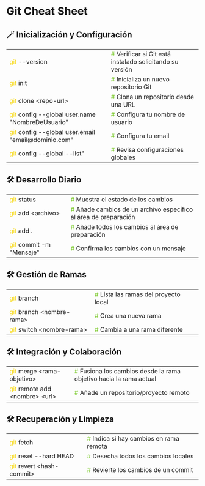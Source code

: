 # Git Cheat Sheet

<table>
    <h2>🪄 Inicialización y Configuración</h2>
  <tr>
    <td><span style="color: #f8d910ff">git</span> --version</td>
    <td><span style="color: #79c928ff">#</span> Verificar si Git está instalado solicitando su versión</td>
  </tr>
  <tr>
    <td><span style="color: #f8d910ff">git</span> init</td>
    <td><span style="color: #79c928ff;">#</span> Inicializa un nuevo repositorio Git</td>
  </tr>
  <tr>
    <td><span style="color: #f8d910ff">git</span> clone &lt;repo-url&gt;</td>
    <td><span style="color: #79c928ff;">#</span> Clona un repositorio desde una URL</td>
  </tr>
  <tr>
    <td><span style="color: #f8d910ff">git</span> config --global user.name "NombreDeUsuario"</td>
    <td><span style="color: #79c928ff;">#</span> Configura tu nombre de usuario</td>
  </tr>
  <tr>
    <td><span style="color: #f8d910ff">git</span> config --global user.email "email@dominio.com"</td>
    <td><span style="color: #79c928ff;">#</span> Configura tu email</td>
  </tr>
  <tr>
    <td><span style="color: #f8d910ff">git</span> config --global --list"</td>
    <td><span style="color: #79c928ff;">#</span> Revisa configuraciones globales</td>
  </tr>
</table>

<table>
    <h2>🛠️ Desarrollo Diario</h2>
  <tr>
    <td><span style="color: #f8d910ff">git</span> status</td>
    <td><span style="color: #79c928ff">#</span> Muestra el estado de los cambios</td>
  </tr>
  <tr>
    <td><span style="color: #f8d910ff">git</span> add &lt;archivo&gt;</td>
    <td><span style="color: #79c928ff;">#</span> Añade cambios de un archivo específico al área de preparación</td>
  </tr>
  <tr>
    <td><span style="color: #f8d910ff">git</span> add .</td>
    <td><span style="color: #79c928ff;">#</span> Añade todos los cambios al área de preparación</td>
  </tr>
  <tr>
    <td><span style="color: #f8d910ff">git</span> commit -m "Mensaje"</td>
    <td><span style="color: #79c928ff;">#</span> Confirma los cambios con un mensaje</td>
  </tr>
</table>

<table>
    <h2>🛠️ Gestión de Ramas</h2>
  <tr>
    <td><span style="color: #f8d910ff">git</span> branch</td>
    <td><span style="color: #79c928ff">#</span> Lista las ramas del proyecto local</td>
  </tr>
  <tr>
    <td><span style="color: #f8d910ff">git</span> branch &lt;nombre-rama&gt;</td>
    <td><span style="color: #79c928ff;">#</span> Crea una nueva rama</td>
  </tr>
  <tr>
    <td><span style="color: #f8d910ff">git</span> switch &lt;nombre-rama&gt;</td>
    <td><span style="color: #79c928ff;">#</span> Cambia a una rama diferente</td>
  </tr>
</table>

<table>
    <h2>🛠️ Integración y Colaboración</h2>
  <tr>
    <td><span style="color: #f8d910ff">git</span> merge &lt;rama-objetivo&gt;</td>
    <td><span style="color: #79c928ff">#</span> Fusiona los cambios desde la rama objetivo hacia la rama actual</td>
  </tr>
  <tr>
    <td><span style="color: #f8d910ff">git</span> remote add &lt;nombre&gt; &lt;url&gt;</td>
    <td><span style="color: #79c928ff;">#</span> Añade un repositorio/proyecto remoto</td>
  </tr>
</table>

<table>
    <h2>🛠️ Recuperación y Limpieza</h2>
  <tr>
    <td><span style="color: #f8d910ff">git</span> fetch</td>
    <td><span style="color: #79c928ff">#</span> Indica si hay cambios en rama remota</td>
  </tr>
  <tr>
    <td><span style="color: #f8d910ff">git</span> reset --hard HEAD</td>
    <td><span style="color: #79c928ff;">#</span> Desecha todos los cambios locales</td>
  </tr>
  <tr>
    <td><span style="color: #f8d910ff">git</span> revert &lt;hash-commit&gt;</td>
    <td><span style="color: #79c928ff;">#</span> Revierte los cambios de un commit</td>
  </tr>
</table>




